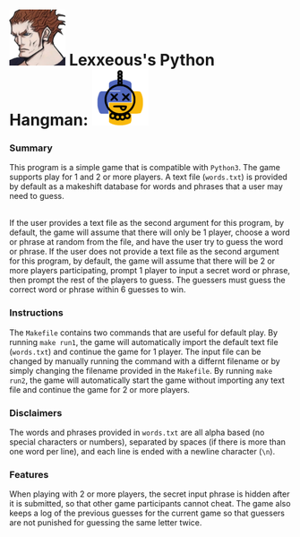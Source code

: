 # <img src=".pics/lexx_headshot_clear.png" width="100px"/> Lexxeous's Python Hangman: <img src=".pics/hangman.png" width="100px"/>

### Summary
This program is a simple game that is compatible with `Python3`. The game supports play for 1 and 2 or more players. A text file (`words.txt`) is provided by default as a makeshift database for words and phrases that a user may need to guess. <br><br>

If the user provides a text file as the second argument for this program, by default, the game will assume that there will only be 1 player, choose a word or phrase at random from the file, and have the user try to guess the word or phrase. If the user does not provide a text file as the second argument for this program, by default, the game will assume that there will be 2 or more players participating, prompt 1 player to input a secret word or phrase, then prompt the rest of the players to guess. The guessers must guess the correct word or phrase within 6 guesses to win.

### Instructions
The `Makefile` contains two commands that are useful for default play. By running `make run1`, the game will automatically import the default text file (`words.txt`) and continue the game for 1 player. The input file can be changed by manually running the command with a differnt filename or by simply changing the filename provided in the `Makefile`. By running `make run2`, the game will automatically start the game without importing any text file and continue the game for 2 or more players.

### Disclaimers
The words and phrases provided in `words.txt` are all alpha based (no special characters or numbers), separated by spaces (if there is more than one word per line), and each line is ended with a newline character (`\n`).

### Features
When playing with 2 or more players, the secret input phrase is hidden after it is submitted, so that other game participants cannot cheat. The game also keeps a log of the previous guesses for the current game so that guessers are not punished for guessing the same letter twice.